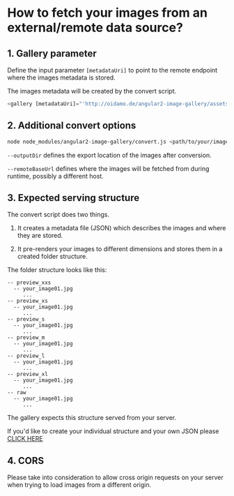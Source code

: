 # How to fetch your images from an external/remote data source?

## 1. Gallery parameter

Define the input parameter `[metadataUri]` to point to the remote endpoint where the images metadata is stored.

The images metadata will be created by the convert script.

```javascript
<gallery [metadataUri]="'http://oidamo.de/angular2-image-gallery/assets/img/gallery/data.json'"></gallery>
```

## 2. Additional convert options

```bash
node node_modules/angular2-image-gallery/convert.js <path/to/your/images>
```

`--outputDir` defines the export location of the images after conversion.

`--remoteBaseUrl` defines where the images will be fetched from during runtime, possibly a different host.

## 3. Expected serving structure
The convert script does two things. 

1. It creates a metadata file (JSON) which describes the images and where they are stored.

2. It pre-renders your images to different dimensions and stores them in a created folder structure.

The folder structure looks like this:

    -- preview_xxs
      -- your_image01.jpg
         ...
    -- preview_xs
      -- your_image01.jpg
         ...
    -- preview_s
      -- your_image01.jpg
         ...
    -- preview_m
      -- your_image01.jpg
         ...
    -- preview_l
      -- your_image01.jpg
         ...
    -- preview_xl
      -- your_image01.jpg
         ...
    -- raw
      -- your_image01.jpg
         ...

The gallery expects this structure served from your server.

If you'd like to create your individual structure and your own JSON please [CLICK HERE](https://github.com/BenjaminBrandmeier/angular2-image-gallery/blob/master/docs/ownJSON.md)

## 4. CORS
Please take into consideration to allow cross origin requests on your server 
when trying to load images from a different origin.
